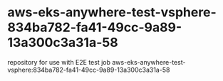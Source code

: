 # aws-eks-anywhere-test-vsphere-834ba782-fa41-49cc-9a89-13a300c3a31a-58
repository for use with E2E test job aws-eks-anywhere-test-vsphere:834ba782-fa41-49cc-9a89-13a300c3a31a-58
